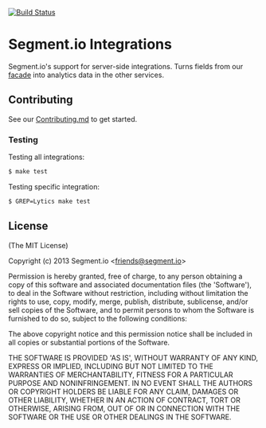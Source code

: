 [![Build Status](https://travis-ci.org/segmentio/integrations.png?branch=master)](https://travis-ci.org/segmentio/integrations)

# Segment.io Integrations

Segment.io's support for server-side integrations. Turns fields from our [facade](https://github.com/segmentio/facade) into analytics data in the other services.

## Contributing

See our [Contributing.md](https://github.com/segmentio/integrations/blob/master/Contributing.md) to get started.

### Testing

  Testing all integrations:

  ```bash
  $ make test
  ```

  Testing specific integration:

  ```bash
  $ GREP=Lytics make test
  ```

## License

(The MIT License)

Copyright (c) 2013 Segment.io &lt;friends@segment.io&gt;

Permission is hereby granted, free of charge, to any person obtaining
a copy of this software and associated documentation files (the
'Software'), to deal in the Software without restriction, including
without limitation the rights to use, copy, modify, merge, publish,
distribute, sublicense, and/or sell copies of the Software, and to
permit persons to whom the Software is furnished to do so, subject to
the following conditions:

The above copyright notice and this permission notice shall be
included in all copies or substantial portions of the Software.

THE SOFTWARE IS PROVIDED 'AS IS', WITHOUT WARRANTY OF ANY KIND,
EXPRESS OR IMPLIED, INCLUDING BUT NOT LIMITED TO THE WARRANTIES OF
MERCHANTABILITY, FITNESS FOR A PARTICULAR PURPOSE AND NONINFRINGEMENT.
IN NO EVENT SHALL THE AUTHORS OR COPYRIGHT HOLDERS BE LIABLE FOR ANY
CLAIM, DAMAGES OR OTHER LIABILITY, WHETHER IN AN ACTION OF CONTRACT,
TORT OR OTHERWISE, ARISING FROM, OUT OF OR IN CONNECTION WITH THE
SOFTWARE OR THE USE OR OTHER DEALINGS IN THE SOFTWARE.

